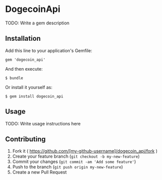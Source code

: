 # DogecoinApi

TODO: Write a gem description

## Installation

Add this line to your application's Gemfile:

    gem 'dogecoin_api'

And then execute:

    $ bundle

Or install it yourself as:

    $ gem install dogecoin_api

## Usage

TODO: Write usage instructions here

## Contributing

1. Fork it ( https://github.com/[my-github-username]/dogecoin_api/fork )
2. Create your feature branch (`git checkout -b my-new-feature`)
3. Commit your changes (`git commit -am 'Add some feature'`)
4. Push to the branch (`git push origin my-new-feature`)
5. Create a new Pull Request
